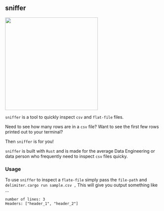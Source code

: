 ## sniffer

<img src="https://github.com/danielbeach/sniffer/blob/0ca48931cacf052ad3bce881f6e2847c58e0f97c/imgs/sniff.png" width="300">

`sniffer` is a tool to quickly inspect `csv` and `flat-file` files.

Need to see how many rows are in a `csv` file?
Want to see the first few rows printed out to your terminal?

Then `sniffer` is for you!

`sniffer` is built with `Rust` and is made for the average 
Data Engineering or data person who frequently need to inspect
`csv` files quicky.

### Usage
To use `sniffer` to inspect a `flate-file` 
simply pass the `file-path` and `delimiter`.
`cargo run sample.csv ,`
This will give you output something like ...
```
number of lines: 3
Headers: ["header_1", "header_2"]
```
